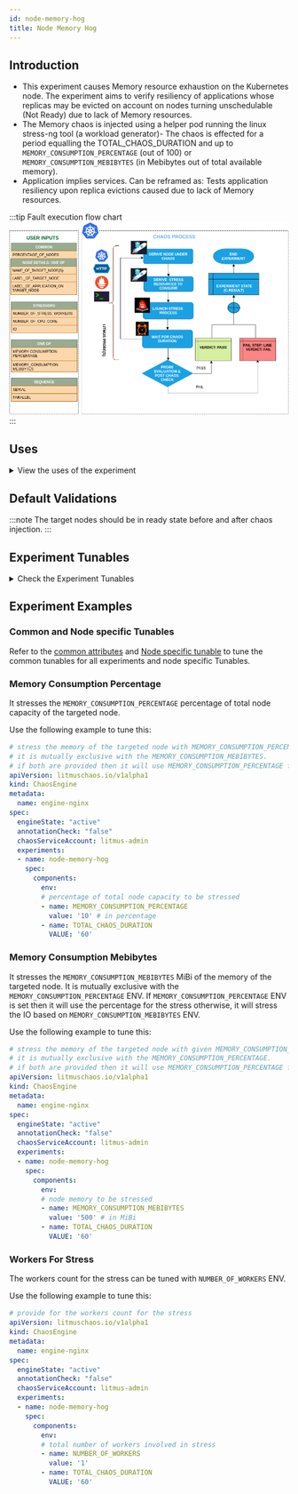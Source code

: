 ```yaml
---
id: node-memory-hog
title: Node Memory Hog
---
```


## Introduction

- This experiment causes Memory resource exhaustion on the Kubernetes node. The experiment aims to verify resiliency of applications whose replicas may be evicted on account on nodes turning unschedulable (Not Ready) due to lack of Memory resources.
- The Memory chaos is injected using a helper pod running the linux stress-ng tool (a workload generator)- The chaos is effected for a period equalling the TOTAL_CHAOS_DURATION and up to <code>MEMORY_CONSUMPTION_PERCENTAGE</code> (out of 100) or <code>MEMORY_CONSUMPTION_MEBIBYTES</code> (in Mebibytes out of total available memory).
- Application implies services. Can be reframed as: Tests application resiliency upon replica evictions caused due to lack of Memory resources.

:::tip Fault execution flow chart
![Node Memory Hog](./static/images/node-stress.png)
:::

## Uses

<details>
<summary>View the uses of the experiment</summary>
<div>
Coming soon.
</div>
</details>

## Default Validations

:::note
The target nodes should be in ready state before and after chaos injection.
:::

## Experiment Tunables

<details>
    <summary>Check the Experiment Tunables</summary>
    <h2>Mandatory Fields</h2>
    <table>
      <tr>
        <th> Variables </th>
        <th> Description </th>
        <th> Notes </th>
      </tr>
      <tr>
        <td> TARGET_NODES </td>
        <td> Comma separated list of nodes, subjected to node memory hog chaos</td>
        <td> Eg. node-1,node-2 </td>
      </tr>
      <tr>
        <td> NODE_LABEL </td>
        <td> It contains node label, which will be used to filter the target nodes if <code>TARGET_NODES</code> ENV is not set </td>
        <td>It is mutually exclusive with the <code>TARGET_NODES</code> ENV. If both are provided then it will use the <code>TARGET_NODES</code> </td>
      </tr>
    </table>
    <h2>Optional Fields</h2>
    <table>
      <tr>
        <th> Variables </th>
        <th> Description </th>
        <th> Notes </th>
      </tr>
      <tr>
        <td> TOTAL_CHAOS_DURATION </td>
        <td> The time duration for chaos insertion (in seconds) </td>
        <td> Defaults to 120 </td>
      </tr>
      <tr>
        <td> LIB </td>
        <td> The chaos lib used to inject the chaos </td>
        <td> Defaults to `litmus` </td>
      </tr>
      <tr>
        <td> LIB_IMAGE </td>
        <td> Image used to run the stress command </td>
        <td> Defaults to <code>litmuschaos/go-runner:latest</code> </td>
      </tr>
      <tr>
        <td> MEMORY_CONSUMPTION_PERCENTAGE </td>
        <td> Percent of the total node memory capacity </td>
        <td> Defaults to 30 </td>
      </tr>
      <tr>
        <td> MEMORY_CONSUMPTION_MEBIBYTES </td>
        <td> The size in Mebibytes of total available memory. When using this we need to keep <code>MEMORY_CONSUMPTION_PERCENTAGE</code> empty as the percentage have more precedence</td>
        <td> Eg. 256 </td>
      </tr>
      <tr>
        <td> NUMBER_OF_WORKERS </td>
        <td> It is the number of VM workers involved in IO disk stress </td>
        <td> Default to 1 </td>
      </tr>
      <tr>
        <td> RAMP_TIME </td>
        <td> Period to wait before and after injection of chaos in sec </td>
        <td> Eg. 30 </td>
      </tr>
      <tr>
        <td> NODES_AFFECTED_PERC </td>
        <td> The Percentage of total nodes to target </td>
        <td> Defaults to 0 (corresponds to 1 node), provide numeric value only </td>
      </tr>
      <tr>
        <td> SEQUENCE </td>
        <td> It defines sequence of chaos execution for multiple target pods </td>
        <td> Default value: parallel. Supported: serial, parallel </td>
      </tr>
    </table>
</details>

## Experiment Examples

### Common and Node specific Tunables

Refer to the [common attributes](../../common-tunables-for-all-experiments) and [Node specific tunable](./common-tunables-for-node-experiments) to tune the common tunables for all experiments and node specific Tunables.

### Memory Consumption Percentage

It stresses the `MEMORY_CONSUMPTION_PERCENTAGE` percentage of total node capacity of the targeted node.

Use the following example to tune this:

[embedmd]:# (./static/manifests/node-memory-hog/memory-consumption-percentage.yaml yaml)
```yaml
# stress the memory of the targeted node with MEMORY_CONSUMPTION_PERCENTAGE of node capacity
# it is mutually exclusive with the MEMORY_CONSUMPTION_MEBIBYTES.
# if both are provided then it will use MEMORY_CONSUMPTION_PERCENTAGE for stress
apiVersion: litmuschaos.io/v1alpha1
kind: ChaosEngine
metadata:
  name: engine-nginx
spec:
  engineState: "active"
  annotationCheck: "false"
  chaosServiceAccount: litmus-admin
  experiments:
  - name: node-memory-hog
    spec:
      components:
        env:
        # percentage of total node capacity to be stressed
        - name: MEMORY_CONSUMPTION_PERCENTAGE
          value: '10' # in percentage
        - name: TOTAL_CHAOS_DURATION
          VALUE: '60'
```

### Memory Consumption Mebibytes

It stresses the `MEMORY_CONSUMPTION_MEBIBYTES` MiBi of the memory of the targeted node.
It is mutually exclusive with the `MEMORY_CONSUMPTION_PERCENTAGE` ENV. If `MEMORY_CONSUMPTION_PERCENTAGE` ENV is set then it will use the percentage for the stress otherwise, it will stress the IO based on `MEMORY_CONSUMPTION_MEBIBYTES` ENV.

Use the following example to tune this:

[embedmd]:# (./static/manifests/node-memory-hog/memory-consumption-mebibytes.yaml yaml)
```yaml
# stress the memory of the targeted node with given MEMORY_CONSUMPTION_MEBIBYTES
# it is mutually exclusive with the MEMORY_CONSUMPTION_PERCENTAGE.
# if both are provided then it will use MEMORY_CONSUMPTION_PERCENTAGE for stress
apiVersion: litmuschaos.io/v1alpha1
kind: ChaosEngine
metadata:
  name: engine-nginx
spec:
  engineState: "active"
  annotationCheck: "false"
  chaosServiceAccount: litmus-admin
  experiments:
  - name: node-memory-hog
    spec:
      components:
        env:
        # node memory to be stressed
        - name: MEMORY_CONSUMPTION_MEBIBYTES
          value: '500' # in MiBi
        - name: TOTAL_CHAOS_DURATION
          VALUE: '60'
```

### Workers For Stress

The workers count for the stress can be tuned with `NUMBER_OF_WORKERS` ENV.

Use the following example to tune this:

[embedmd]:# (./static/manifests/node-memory-hog/workers.yaml yaml)
```yaml
# provide for the workers count for the stress
apiVersion: litmuschaos.io/v1alpha1
kind: ChaosEngine
metadata:
  name: engine-nginx
spec:
  engineState: "active"
  annotationCheck: "false"
  chaosServiceAccount: litmus-admin
  experiments:
  - name: node-memory-hog
    spec:
      components:
        env:
        # total number of workers involved in stress
        - name: NUMBER_OF_WORKERS
          value: '1'
        - name: TOTAL_CHAOS_DURATION
          VALUE: '60'
```
